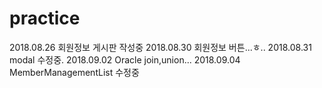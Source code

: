 # practice
2018.08.26 회원정보 게시판 작성중
2018.08.30 회원정보 버튼...ㅎ..
2018.08.31 modal 수정중.
2018.09.02 Oracle join,union...
2018.09.04 MemberManagementList 수정중
